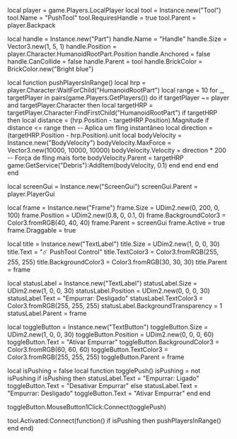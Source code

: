 local player = game.Players.LocalPlayer
local tool = Instance.new("Tool")
tool.Name = "PushTool"
tool.RequiresHandle = true
tool.Parent = player.Backpack

local handle = Instance.new("Part")
handle.Name = "Handle"
handle.Size = Vector3.new(1, 5, 1)
handle.Position = player.Character.HumanoidRootPart.Position
handle.Anchored = false
handle.CanCollide = false
handle.Parent = tool
handle.BrickColor = BrickColor.new("Bright blue")

local function pushPlayersInRange()
    local hrp = player.Character:WaitForChild("HumanoidRootPart")
    local range = 10
    for _, targetPlayer in pairs(game.Players:GetPlayers()) do
        if targetPlayer ~= player and targetPlayer.Character then
            local targetHRP = targetPlayer.Character:FindFirstChild("HumanoidRootPart")
            if targetHRP then
                local distance = (hrp.Position - targetHRP.Position).Magnitude
                if distance <= range then
                    -- Aplica um fling instantâneo
                    local direction = (targetHRP.Position - hrp.Position).unit
                    local bodyVelocity = Instance.new("BodyVelocity")
                    bodyVelocity.MaxForce = Vector3.new(10000, 10000, 10000)
                    bodyVelocity.Velocity = direction * 200 -- Força de fling mais forte
                    bodyVelocity.Parent = targetHRP
                    game:GetService("Debris"):AddItem(bodyVelocity, 0.1)
                end
            end
        end
    end
end

local screenGui = Instance.new("ScreenGui")
screenGui.Parent = player.PlayerGui

local frame = Instance.new("Frame")
frame.Size = UDim2.new(0, 200, 0, 100)
frame.Position = UDim2.new(0.8, 0, 0.1, 0)
frame.BackgroundColor3 = Color3.fromRGB(40, 40, 40)
frame.Parent = screenGui
frame.Active = true
frame.Draggable = true

local title = Instance.new("TextLabel")
title.Size = UDim2.new(1, 0, 0, 30)
title.Text = "☄️ PushTool Control"
title.TextColor3 = Color3.fromRGB(255, 255, 255)
title.BackgroundColor3 = Color3.fromRGB(30, 30, 30)
title.Parent = frame

local statusLabel = Instance.new("TextLabel")
statusLabel.Size = UDim2.new(1, 0, 0, 30)
statusLabel.Position = UDim2.new(0, 0, 0, 30)
statusLabel.Text = "Empurrar: Desligado"
statusLabel.TextColor3 = Color3.fromRGB(255, 255, 255)
statusLabel.BackgroundTransparency = 1
statusLabel.Parent = frame

local toggleButton = Instance.new("TextButton")
toggleButton.Size = UDim2.new(1, 0, 0, 30)
toggleButton.Position = UDim2.new(0, 0, 0, 60)
toggleButton.Text = "Ativar Empurrar"
toggleButton.BackgroundColor3 = Color3.fromRGB(60, 60, 60)
toggleButton.TextColor3 = Color3.fromRGB(255, 255, 255)
toggleButton.Parent = frame

local isPushing = false
local function togglePush()
    isPushing = not isPushing
    if isPushing then
        statusLabel.Text = "Empurrar: Ligado"
        toggleButton.Text = "Desativar Empurrar"
    else
        statusLabel.Text = "Empurrar: Desligado"
        toggleButton.Text = "Ativar Empurrar"
    end
end

toggleButton.MouseButton1Click:Connect(togglePush)

tool.Activated:Connect(function()
    if isPushing then
        pushPlayersInRange()
    end
end)
